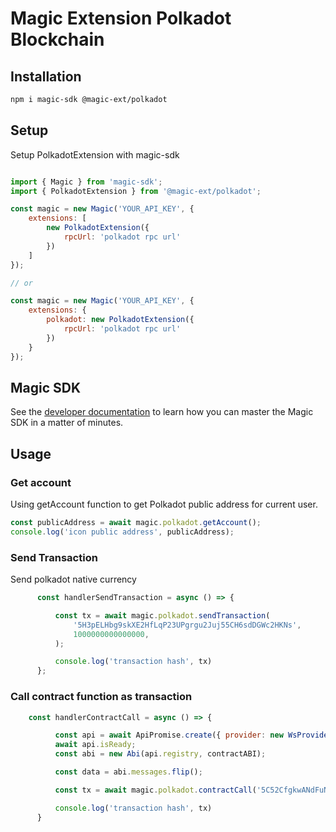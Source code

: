 # Magic Extension Polkadot Blockchain

## Installation
```bash
npm i magic-sdk @magic-ext/polkadot
```
## Setup
Setup PolkadotExtension with magic-sdk 
```js

import { Magic } from 'magic-sdk';
import { PolkadotExtension } from '@magic-ext/polkadot';

const magic = new Magic('YOUR_API_KEY', {
    extensions: [
        new PolkadotExtension({
            rpcUrl: 'polkadot rpc url'
        })
    ]
});

// or

const magic = new Magic('YOUR_API_KEY', {
    extensions: {
        polkadot: new PolkadotExtension({
            rpcUrl: 'polkadot rpc url'
        })
    }
});

```

## Magic SDK
See the [developer documentation](https://magic.link/docs) to learn how you can master the Magic SDK in a matter of minutes.


## Usage

### Get account
Using getAccount function to get Polkadot public address for current user.

```js
const publicAddress = await magic.polkadot.getAccount();
console.log('icon public address', publicAddress);
```

### Send Transaction
Send polkadot native currency

```js
      const handlerSendTransaction = async () => {

          const tx = await magic.polkadot.sendTransaction(
              '5H3pELHbg9skXE2HfLqP23UPgrgu2Juj55CH6sdDGWc2HKNs',
              1000000000000000,
          );

          console.log('transaction hash', tx)
      };

```

### Call contract function as transaction

```js
    const handlerContractCall = async () => {

          const api = await ApiPromise.create({ provider: new WsProvider('ws://127.0.0.1:9944/') });
          await api.isReady;
          const abi = new Abi(api.registry, contractABI);

          const data = abi.messages.flip();

          const tx = await magic.polkadot.contractCall('5C52CfgkwANdFuN3VgPSprQwNWKfkLWMHJbMRzp12h4YarCa', 0, 1000000, data);

          console.log('transaction hash', tx)
      }
```
